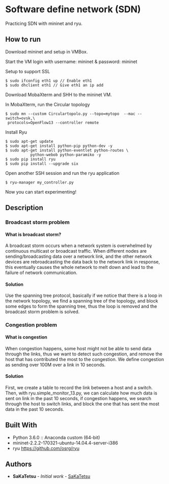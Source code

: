 # Software define network (SDN)
Practicing SDN with mininet and ryu.

## How to run

Download mininet and setup in VMBox.

Start the VM login with username: mininet & password: mininet

Setup to support SSL
```
$ sudo ifconfig eth1 up // Enable eth1
$ sudo dhclient eth1 // Give eth1 an ip add
```

Download MobaXterm and SHH to the mininet VM.

In MobaXterm, run the Circular topology
```
$ sudo mn --custom Circulartopolo.py --topo=mytopo  --mac --switch=ovsk,\
 protocols=OpenFlow13 --controller remote
```

Install Ryu
```
$ sudo apt-get update
$ sudo apt-get install python-pip python-dev -y
$ sudo apt-get install python-eventlet python-routes \
		   python-webob python-paramiko -y
$ sudo pip install ryu
$ sudo pip install --upgrade six
```

Open another SSH session and run the ryu application
```
$ ryu-manager my_controller.py
```

Now you can start experimenting!

## Description

### Broadcast storm problem

#### What is broadcast storm?

A broadcast storm occurs when a network system is overwhelmed by continuous multicast or broadcast traffic. When different nodes are sending/broadcasting data over a network link, and the other network devices are rebroadcasting the data back to the network link in response, this eventually causes the whole network to melt down and lead to the failure of network communication.

#### Solution

Use the spanning tree protocol, basically if we notice that there is a loop in the network topology, we find a spanning tree of the topology, and block some edges to form the spanning tree, thus the loop is removed and the broadcast storm problem is solved.

### Congestion problem

#### What is congestion

When congestion happens, some host might not be able to send data through the links, thus we want to detect such congestion, and remove the host that has contributed the most to the congestion. 
We define congestion as sending over 100M over a link in 10 seconds.


#### Solution

First, we create a table to record the link between a host and a switch.
Then, with ryu.simple_monitor_13.py, we can calculate how much data is sent on link in the past 10 seconds, if congestion happens, we search through the host to switch links, and block the one that has sent the most data in the past 10 seconds.

## Built With

* Python 3.6.0 :: Anaconda custom (64-bit)
* mininet-2.2.2-170321-ubuntu-14.04.4-server-i386
* ryu https://github.com/osrg/ryu

## Authors

* **SaKaTetsu** - *Initial work* - [SaKaTetsu](https://github.com/SaKaTetsu)
